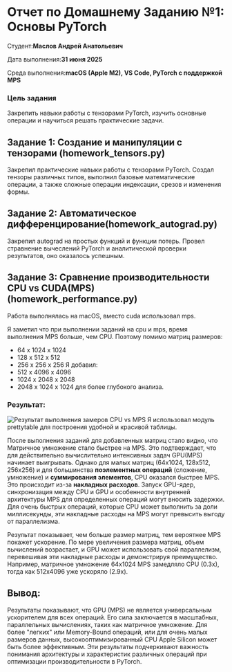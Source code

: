 # Отчет по Домашнему Заданию №1: Основы PyTorch

Студент:**Маслов Андрей Анатольевич**

Дата выполнения:**31 июня 2025**

Среда выполнения:**macOS (Apple M2), VS Code, PyTorch с поддержкой MPS**

### Цель задания
Закрепить навыки работы с тензорами PyTorch, изучить основные операции и научиться решать практические задачи.

## Задание 1: Создание и манипуляции с тензорами (homework_tensors.py)
Закрепил практические навыки работы с тензорами PyTorch. Создал тензоры различных типов, выполнил базовые математические операции, а также сложные операции индексации, срезов и изменения формы.


## Задание 2: Автоматическое дифференцирование(homework_autograd.py)
Закрепил autograd на простых функций и функции потерь. Провел стравнение вычеслений PyTorch и аналитической проверки результатов, оно оказалось успешным.


## Задание 3: Сравнение производительности CPU vs CUDA(MPS) (homework_performance.py)
Работа выполнялась на macOS, вместо cuda использовал mps.

Я заметил что при выполнении заданий на cpu и mps, время выполнения MPS больше, чем CPU. Поэтому помимо матриц размеров:
- 64 x 1024 x 1024
- 128 x 512 x 512
- 256 x 256 x 256
Я добавил:
- 512 x 4096 x 4096
- 1024 x 2048 x 2048
- 2048 x 1024 x 1024
для более глубокого анализа. 

### **Результат**:
![Результат выполнения замеров CPU vs MPS](result/task3_table.png)
Я использовал модуль prettytable для построения удобной и красивой таблицы.

После выполнения заданий для добавленных матриц стало видно, что Матричное умножение стало быстрее на MPS. Это подтверждает, что для действительно вычислительно интенсивных задач GPU(MPS) начинает выигрывать. Однако для малых матриц (64x1024, 128x512, 256x256) и для большинства **поэлементных операций** (сложение, умножение) и **суммирования элементов**, CPU оказался быстрее MPS. Это происходит из-за **накладных расходов**. Запуск GPU-ядер, синхронизация между CPU и GPU и особенности внутренней архитектуры MPS для определенных операций могут вносить задержки. Для очень быстрых операций, которые CPU может выполнить за доли миллисекунды, эти накладные расходы на MPS могут превысить выгоду от параллелизма. 

Результат показывает, чем больше размер матриц, тем вероятнее MPS покажет ускорение. По мере увеличения размера матриц, объем вычислений возрастает, и GPU может использовать свой параллелизм, перевешивая эти накладные расходы и демонстрируя преимущество. Например, матричное умножение 64x1024 MPS замедляло CPU (0.3x), тогда как 512x4096 уже ускоряло (2.9x).


## Вывод:
Результаты показывают, что GPU (MPS) не является универсальным ускорителем для всех операций. Его сила заключается в масштабных, параллельных вычислениях, таких как матричное умножение. Для более "легких" или Memory-Bound операций, или для очень малых размеров данных, высокооптимизированный CPU Apple Silicon может быть более эффективным. Эти результаты подчеркивают важность понимания архитектуры и характеристик различных операций при оптимизации производительности в PyTorch.
